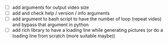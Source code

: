  - [ ] add arguments for output video size
 - [ ] add and check help / version / info arguments
 - [ ] add argument to bash script to have the number of loop (repeat video) and bypass that argument in python
 - [ ] add rich library to have a loading line while generating pictures (or do a loading line from scratch (more suitable maybe))
